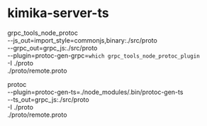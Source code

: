 # kimika-server-ts

grpc_tools_node_protoc \
--js_out=import_style=commonjs,binary:./src/proto \
--grpc_out=grpc_js:./src/proto \
--plugin=protoc-gen-grpc=`which grpc_tools_node_protoc_plugin` \
-I ./proto \
./proto/remote.proto

protoc \
--plugin=protoc-gen-ts=./node_modules/.bin/protoc-gen-ts \
--ts_out=grpc_js:./src/proto \
-I ./proto \
./proto/remote.proto
